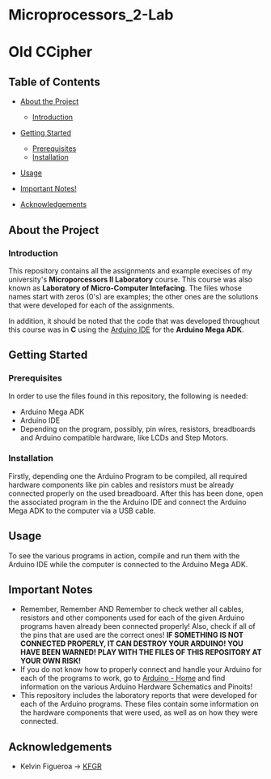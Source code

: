 # Microprocessors_2-Lab
# Old CCipher

## Table of Contents
- [About the Project](#about-the-project)
  * [Introduction](#introduction)
  
- [Getting Started](#getting-started)
  * [Prerequisites](#prerequisites)
  * [Installation](#installation)
- [Usage](#usage)
- [Important Notes!](#important)
- [Acknowledgements](#ack)

## About the Project
### Introduction
This repository contains all the assignments and example execises of my university's **Microporcessors II Laboratory** course. This course was also known as **Laboratory of Micro-Computer Intefacing**. The files whose names start with zeros (0's) are examples; the other ones are the solutions that were developed for each of the assignments. 

In addition, it should be noted that the code that was developed throughout this course was in **C** using the [Arduino IDE](https://www.arduino.cc/en/software) for the **Arduino Mega ADK**.

## Getting Started
### Prerequisites
In order to use the files found in this repository, the following is needed:
-  Arduino Mega ADK
-  Arduino IDE
-  Depending on the program, possibly, pin wires, resistors, breadboards and Arduino compatible hardware, like LCDs and Step Motors.

### Installation
Firstly, depending one the Arduino Program to be compiled, all required hardware components like pin cables and resistors must be already connected properly on the used breadboard. After this has been done, open the associated program in the the Arduino IDE and connect the Arduino Mega ADK to the computer via a USB cable.

## Usage
To see the various programs in action, compile and run them with the Arduino IDE while the computer is connected to the Arduino Mega ADK.

## Important Notes
- Remember, Remember AND Remember to check wether all cables, resistors and other components used for each of the given Arduino programs haven already been connected properly! Also, check if all of the pins that are used are the correct ones! **IF SOMETHING IS NOT CONNECTED PROPERLY, IT CAN DESTROY YOUR ARDUINO! YOU HAVE BEEN WARNED! PLAY WITH THE FILES OF THIS REPOSITORY AT YOUR OWN RISK!**
- If you do not know how to properly connect and handle your Arduino for each of the programs to work, go to [Arduino - Home](https://www.arduino.cc/) and find information on the various Arduino Hardware Schematics and Pinoits!
- This repository includes the laboratory reports that were developed for each of the Arduino programs. These files contain some information on the hardware components that were used, as well as on how they were connected.

## Acknowledgements
- Kelvin Figueroa -> [KFGR](https://github.com/KFGR)



